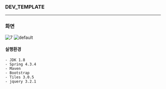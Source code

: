 ### DEV_TEMPLATE
----------
### 화면
![7](https://user-images.githubusercontent.com/21077031/47698850-4d79ed80-dc54-11e8-9a1f-cd61be1d855d.png)
![default](https://user-images.githubusercontent.com/21077031/47698853-4eab1a80-dc54-11e8-94a3-e3dd49c45872.png)

#### **실행환경**
```
- JDK 1.8 
- Spring 4.3.4
- Maven
- Bootstrap
- Tiles 3.0.5
- jquery 3.2.1
```
